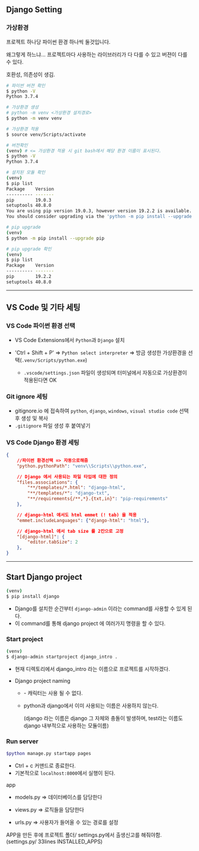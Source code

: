 ## Django Setting
### 가상환경

프로젝트 하나당 파이썬 환경 하나씩 둘것입니다.

왜그렇게 하느냐... 프로젝트마다 사용하는 라이브러리가 다 다를 수 있고 버젼이 다를 수 있다.

호환성, 의존성이 생김.

```bash
# 파이썬 버젼 확인
$ python -V
Python 3.7.4

# 가상환경 생성
# python -m venv <가상환경 설치경로>
$ python -m venv venv

# 가상환경 적용
$ source venv/Scripts/activate

# 버전확인
(venv) # <= 가상환경 적용 시 git bash에서 해당 환경 이름이 표시된다.
$ python -V
Python 3.7.4

# 설치된 모듈 확인
(venv)
$ pip list
Package    Version
---------- -------
pip        19.0.3
setuptools 40.8.0
You are using pip version 19.0.3, however version 19.2.2 is available.
You should consider upgrading via the 'python -m pip install --upgrade pip' command.

# pip upgrade
(venv)
$ python -m pip install --upgrade pip

# pip upgrade 확인
(venv)
$ pip list
Package    Version
---------- -------
pip        19.2.2
setuptools 40.8.0
```



---

## VS Code 및 기타 세팅

### VS Code 파이썬 환경 선택

- VS Code Extensions에서 `Python`과 `Django` 설치

- 'Ctrl + Shift + P' => `Python select interpreter` => 방금 생성한 가상환경을 선택(`.venv/Scripts/python.exe`)
  - `.vscode/settings.json` 파일이 생성되며 터미널에서 자동으로 가상환경이 적용된다면 OK



### Git ignore 세팅

- gitignore.io 에 접속하여 `python`, `django`, `windows`, `visual studio code` 선택 후 생성 및 복사
- `.gitignore` 파일 생성 후 붙여넣기



### VS Code Django 환경 세팅

```json
{
    //파이썬 환경선택 => 자동으로해줌
    "python.pythonPath": "venv\\Scripts\\python.exe",

    // Django 에서 사용되는 파일 타입에 대한 정의
    "files.associations": {
        "**/templates/*.html": "django-html",
        "**/templates/*": "django-txt",
        "**/requirements{/**,*}.{txt,in}": "pip-requirements"
    },

    // django-html 에서도 html emmet (! tab) 을 적용
    "emmet.includeLanguages": {"django-html": "html"},

    // django-html 에서 tab size 를 2칸으로 고정
    "[django-html]": {
        "editor.tabSize": 2
    },
}

```



---

## Start Django project

```bash
(venv)
$ pip install django
```

- Django를 설치한 순간부터 `django-admin` 이라는 command를 사용할 수 있게 된다.
- 이 command를 통해 django project 에 여러가지 명령을 할 수 있다.

### Start project

```bash
(venv)
$ django-admin startproject django_intro .
```

- 현재 디렉토리에서 django_intro 라는 이름으로 프로젝트를 시작하겠다.

- Django project naming

  - \- 캐릭터는 사용 될 수 없다.

  - python과 django에서 이미 사용되는 이름은 사용하지 않는다.

    (django 라는 이름은 django 그 자체와 충돌이 발생하며, test라는 이름도 django 내부적으로 사용하는 모듈이름)

### Run server

```bash
$python manage.py startapp pages
```

- Ctrl + c 커맨드로 종료한다.
- 기본적으로 `localhost:8000`에서 실행이 된다.



app

- models.py => 데이터베이스를 담당한다

- views.py => 로직들을 담당한다

- urls.py => 사용자가 들어올 수 있는 경로를 설정

APP을 만든 후에 프로젝트 폴더/ settings.py에서 출생신고를 해줘야함. (settings.py/ 33lines INSTALLED_APPS)